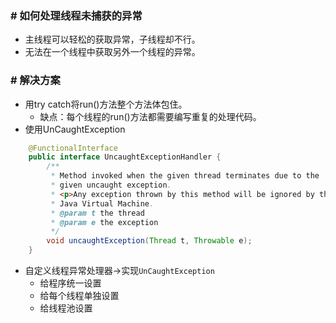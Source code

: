 ### # 如何处理线程未捕获的异常
* 主线程可以轻松的获取异常，子线程却不行。
* 无法在一个线程中获取另外一个线程的异常。

### # 解决方案
* 用try catch将run()方法整个方法体包住。
    * 缺点：每个线程的run()方法都需要编写重复的处理代码。
* 使用UnCaughtException
```java
    @FunctionalInterface
    public interface UncaughtExceptionHandler {
        /**
         * Method invoked when the given thread terminates due to the
         * given uncaught exception.
         * <p>Any exception thrown by this method will be ignored by the
         * Java Virtual Machine.
         * @param t the thread
         * @param e the exception
         */
        void uncaughtException(Thread t, Throwable e);
    }
```

* 自定义线程异常处理器->实现`UnCaughtException`
    * 给程序统一设置
    * 给每个线程单独设置
    * 给线程池设置